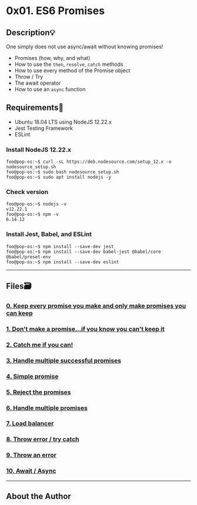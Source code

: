 # 0x01. ES6 Promises

## Description:bulb:

One simply does not use async/await without knowing promises!

- Promises (how, why, and what)
- How to use the `then`, `resolve`, `catch` methods
- How to use every method of the Promise object
- Throw / Try
- The await operator
- How to use an `async` function


## Requirements:hammer:

- Ubuntu 18.04 LTS using NodeJS 12.22.x
- Jest Testing Framework
- ESLint

### Install NodeJS 12.22.x

```console
foo@pop-os:~$ curl -sL https://deb.nodesource.com/setup_12.x -o nodesource_setup.sh
foo@pop-os:~$ sudo bash nodesource_setup.sh
foo@pop-os:~$ sudo apt install nodejs -y
```

### Check version

```console
foo@pop-os:~$ nodejs -v
v12.22.1
foo@pop-os:~$ npm -v
6.14.12
```
### Install Jest, Babel, and ESLint

```console
foo@pop-os:~$ npm install --save-dev jest
foo@pop-os:~$ npm install --save-dev babel-jest @babel/core @babel/preset-env
foo@pop-os:~$ npm install --save-dev eslint
```

---

## Files:card_file_box:

### [0. Keep every promise you make and only make promises you can keep](./0-promise.js)

### [1. Don't make a promise...if you know you can't keep it](./1-promise.js)

### [2. Catch me if you can!](./2-then.js)

### [3. Handle multiple successful promises](./3-all.js)

### [4. Simple promise](./4-user-promise.js)

### [5. Reject the promises](./5-photo-reject.js)

### [6. Handle multiple promises](./6-final-user.js)

### [7. Load balancer](./7-load_balancer.js)

### [8. Throw error / try catch](./8-try.js)

### [9. Throw an error](./9-try.js)

### [10. Await / Async](./100-await.js)

---

## About the Author
